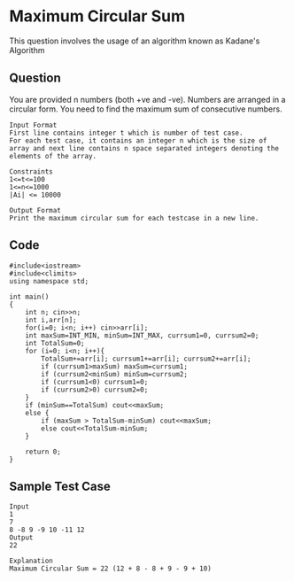 # Maximum Circular Sum
This question involves the usage of an algorithm known as Kadane's Algorithm
## Question
You are provided n numbers (both +ve and -ve). Numbers are arranged in a circular form. You need to find the maximum sum of consecutive numbers.
```
Input Format
First line contains integer t which is number of test case.
For each test case, it contains an integer n which is the size of array and next line contains n space separated integers denoting the elements of the array.

Constraints
1<=t<=100
1<=n<=1000
|Ai| <= 10000

Output Format
Print the maximum circular sum for each testcase in a new line.
```

## Code
```
#include<iostream>
#include<climits>
using namespace std;

int main()
{
    int n; cin>>n;
    int i,arr[n];
    for(i=0; i<n; i++) cin>>arr[i];
    int maxSum=INT_MIN, minSum=INT_MAX, currsum1=0, currsum2=0;
    int TotalSum=0;
    for (i=0; i<n; i++){
        TotalSum+=arr[i]; currsum1+=arr[i]; currsum2+=arr[i];
        if (currsum1>maxSum) maxSum=currsum1;
        if (currsum2<minSum) minSum=currsum2;
        if (currsum1<0) currsum1=0;
        if (currsum2>0) currsum2=0;
    }
    if (minSum==TotalSum) cout<<maxSum;
    else {
        if (maxSum > TotalSum-minSum) cout<<maxSum;
        else cout<<TotalSum-minSum;
    }
    
    return 0;
} 
```
## Sample Test Case
```
Input
1
7
8 -8 9 -9 10 -11 12
Output
22

Explanation
Maximum Circular Sum = 22 (12 + 8 - 8 + 9 - 9 + 10)
```
